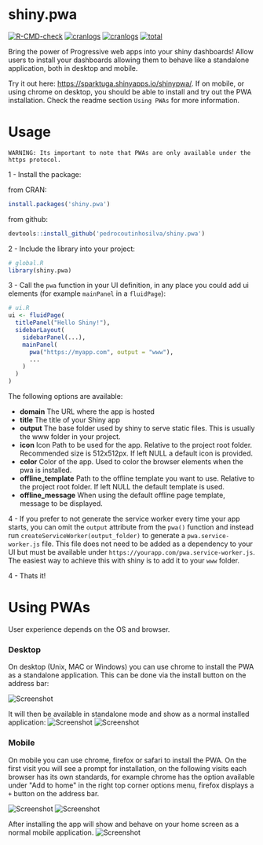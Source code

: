 # shiny.pwa

<!-- badges: start -->
[![R-CMD-check](https://github.com/pedrocoutinhosilva/shiny.pwa/workflows/R-CMD-check/badge.svg)](https://CRAN.R-project.org/package=shiny.pwa)
[![cranlogs](https://www.r-pkg.org/badges/version/shiny.pwa)](https://CRAN.R-project.org/package=shiny.pwa)
[![cranlogs](https://cranlogs.r-pkg.org/badges/shiny.pwa)](https://CRAN.R-project.org/package=shiny.pwa)
[![total](https://cranlogs.r-pkg.org/badges/grand-total/shiny.pwa)](https://CRAN.R-project.org/package=shiny.pwa)
<!-- badges: end -->

Bring the power of Progressive web apps into your shiny dashboards! Allow users to install your dashboards allowing them to behave like a standalone application, both in desktop and mobile.

Try it out here: https://sparktuga.shinyapps.io/shinypwa/. If on mobile, or using chrome on desktop, you should be able to install and try out the PWA installation. Check the readme section `Using PWAs` for more information.

# Usage
```
WARNING: Its important to note that PWAs are only available under the https protocol.
```

1 - Install the package:

from CRAN:
```R
install.packages('shiny.pwa')
```

from github:
```R
devtools::install_github('pedrocoutinhosilva/shiny.pwa')
```

2 - Include the library into your project:
```R
# global.R
library(shiny.pwa)
```

3 - Call the `pwa` function in your UI definition, in any place you could add ui elements (for example `mainPanel` in a `fluidPage`):
```R
# ui.R
ui <- fluidPage(
  titlePanel("Hello Shiny!"),
  sidebarLayout(
    sidebarPanel(...),
    mainPanel(
      pwa("https://myapp.com", output = "www"),
      ...
    )
  )
)
```
The following options are available:
- **domain** The URL where the app is hosted
- **title** The title of your Shiny app
- **output** The base folder used by shiny to serve static files. This is usually the www folder in your project.
- **icon** Icon Path to be used for the app. Relative to the project root folder. Recommended size is 512x512px. If left NULL a default icon is provided.
- **color** Color of the app. Used to color the browser elements when the pwa is installed.
- **offline_template** Path to the offline template you want to use. Relative to the project root folder. If left NULL the default template is used.
- **offline_message** When using the default offline page template, message to be displayed.

4 - If you prefer to not generate the service worker every time your app starts, you can omit the `output` attribute from the `pwa()` function and instead run `createServiceWorker(output_folder)` to generate a `pwa.service-worker.js` file. This file does not need to be added as a dependency to your UI but must be available under `https://yourapp.com/pwa.service-worker.js`. The easiest way to achieve this with shiny is to add it to your `www` folder.

4 - Thats it!

# Using PWAs
User experience depends on the OS and browser.

### Desktop
On desktop (Unix, MAC or Windows) you can use chrome to install the PWA as a standalone application. This can be done via the install button on the address bar:

![Screenshot](man/figures/chrome-desktop.png)

It will then be available in standalone mode and show as a normal installed application:
![Screenshot](man/figures/installed-desktop.png)
![Screenshot](man/figures/standalone-desktop.png)

### Mobile
On mobile you can use chrome, firefox or safari to install the PWA. On the first visit you will see a prompt for installation, on the following visits each browser has its own standards, for example chrome has the option available under "Add to home" in the right top corner options menu, firefox displays a `+` button on the address bar.

![Screenshot](man/figures/chrome-mobile.png)
![Screenshot](man/figures/firefox-mobile.png)

After installing the app will show and behave on your home screen as a normal mobile application.
![Screenshot](man/figures/installed-mobile.png)
